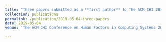```yaml
---
title: "Three papers submitted as a **first author** to The ACM CHI 2019"
collection: publications
permalink: /publication/2019-05-04-three-papers
date: 2019-05-04
venue: 'The ACM CHI Conference on Human Factors in Computing Systems 2019'

---
```


